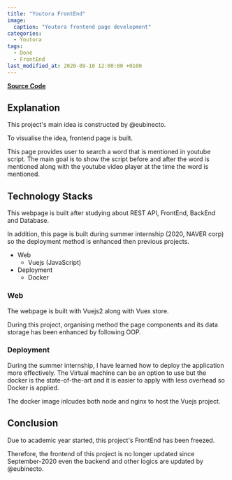 ```yaml
---
title: "Youtora FrontEnd"
image: 
  caption: "Youtora frontend page development"
categories: 
  - Youtora
tags:
  - Done
  - FrontEnd
last_modified_at: 2020-09-10 12:00:00 +0100
---
```


[**Source Code**](https://github.com/eubinecto/youtora/tree/fe_dev/fe)

## Explanation

This project's main idea is constructed by @eubinecto.

To visualise the idea, frontend page is built.

This page provides user to search a word that is mentioned in youtube script. The main goal is to show the script before and after the word is mentioned along with the youtube video player at the time the word is mentioned.

## Technology Stacks

This webpage is built after studying about REST API, FrontEnd, BackEnd and Database.

In addition, this page is built during summer internship (2020, NAVER corp) so the deployment method is enhanced then previous projects.

* Web
  * Vuejs (JavaScript)
* Deployment
  * Docker

### Web

The webpage is built with Vuejs2 along with Vuex store. 

During this project, organising method the page components and its data storage has been enhanced by following OOP.

### Deployment

During the summer internship, I have learned how to deploy the application more effectively. The Virtual machine can be an option to use but the docker is the state-of-the-art and it is easier to apply with less overhead so Docker is applied.

The docker image inlcudes both node and nginx to host the Vuejs project.

## Conclusion

Due to academic year started, this project's FrontEnd has been freezed.

Therefore, the frontend of this project is no longer updated since September-2020 even the backend and other logics are updated by @eubinecto.
